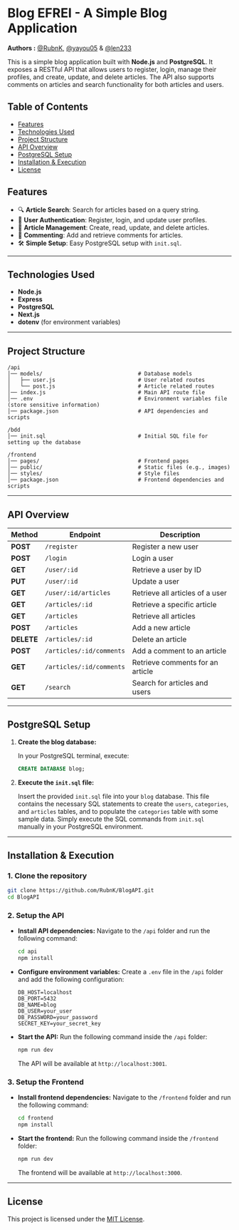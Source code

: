 # Blog EFREI - A Simple Blog Application

**Authors :** [@RubnK](https://github.com/RubnK), [@yayou05](https://github.com/yayou05) & [@len233](https://github.com/len233)

This is a simple blog application built with **Node.js** and **PostgreSQL**. It exposes a RESTful API that allows users to register, login, manage their profiles, and create, update, and delete articles. The API also supports comments on articles and search functionality for both articles and users.

## Table of Contents
- [Features](#features)
- [Technologies Used](#technologies-used)
- [Project Structure](#project-structure)
- [API Overview](#api-overview)
- [PostgreSQL Setup](#postgresql-setup)
- [Installation & Execution](#installation--execution)
- [License](#license)

## Features

- 🔍 **Article Search**: Search for articles based on a query string.
- 🚪 **User Authentication**: Register, login, and update user profiles.
- 📄 **Article Management**: Create, read, update, and delete articles.
- 💬 **Commenting**: Add and retrieve comments for articles.
- 🛠 **Simple Setup**: Easy PostgreSQL setup with `init.sql`.

---

## Technologies Used

- **Node.js**
- **Express**
- **PostgreSQL**
- **Next.js**
- **dotenv** (for environment variables)

---

## Project Structure
```
/api
│── models/                              # Database models
│   ├── user.js                          # User related routes
│   └── post.js                          # Article related routes
│── index.js                             # Main API route file
│── .env                                 # Environment variables file (store sensitive information)
│── package.json                         # API dependencies and scripts

/bdd
│── init.sql                             # Initial SQL file for setting up the database

/frontend
│── pages/                               # Frontend pages
│── public/                              # Static files (e.g., images)
│── styles/                              # Style files
│── package.json                         # Frontend dependencies and scripts
```

---

## API Overview

| Method       | Endpoint                | Description                           |
|--------------|-------------------------|---------------------------------------|
| **POST**     | `/register`             | Register a new user                  |
| **POST**     | `/login`                | Login a user                         |
| **GET**      | `/user/:id`             | Retrieve a user by ID                |
| **PUT**      | `/user/:id`             | Update a user                        |
| **GET**      | `/user/:id/articles`    | Retrieve all articles of a user      |
| **GET**      | `/articles/:id`         | Retrieve a specific article          |
| **GET**      | `/articles`             | Retrieve all articles                |
| **POST**     | `/articles`             | Add a new article                    |
| **DELETE**   | `/articles/:id`         | Delete an article                    |
| **POST**     | `/articles/:id/comments`| Add a comment to an article          |
| **GET**      | `/articles/:id/comments`| Retrieve comments for an article     |
| **GET**      | `/search`               | Search for articles and users        |

---

## PostgreSQL Setup

1. **Create the blog database:**

   In your PostgreSQL terminal, execute:
   ```sql
   CREATE DATABASE blog;
   ```

2. **Execute the `init.sql` file:**

   Insert the provided `init.sql` file into your `blog` database. This file contains the necessary SQL statements to create the `users`, `categories`, and `articles` tables, and to populate the `categories` table with some sample data. Simply execute the SQL commands from `init.sql` manually in your PostgreSQL environment.

---

## Installation & Execution

### 1. Clone the repository
```sh
git clone https://github.com/RubnK/BlogAPI.git
cd BlogAPI
```

### 2. Setup the API

- **Install API dependencies:**
  Navigate to the `/api` folder and run the following command:
  ```sh
  cd api
  npm install
  ```

- **Configure environment variables:**
  Create a `.env` file in the `/api` folder and add the following configuration:
  ```
  DB_HOST=localhost
  DB_PORT=5432
  DB_NAME=blog
  DB_USER=your_user
  DB_PASSWORD=your_password
  SECRET_KEY=your_secret_key
  ```

- **Start the API:**
  Run the following command inside the `/api` folder:
  ```sh
  npm run dev
  ```
  The API will be available at `http://localhost:3001`.

### 3. Setup the Frontend

- **Install frontend dependencies:**
  Navigate to the `/frontend` folder and run the following command:
  ```sh
  cd frontend
  npm install
  ```

- **Start the frontend:**
  Run the following command inside the `/frontend` folder:
  ```sh
  npm run dev
  ```
  The frontend will be available at `http://localhost:3000`.

---

## License

This project is licensed under the [MIT License](LICENSE).
